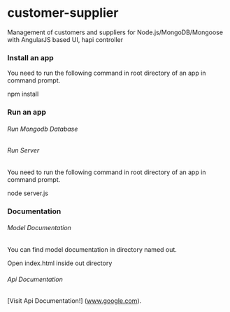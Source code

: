 customer-supplier
=================

Management of customers and suppliers for Node.js/MongoDB/Mongoose with AngularJS based UI, hapi controller

### Install an app

You need to run the following command in root directory of an app in command prompt.

npm install

### Run an app

###### *Run Mongodb Database*

###### *Run Server*

You need to run the following command in root directory of an app in command prompt.

node server.js

### Documentation

###### *Model Documentation*

You can find model documentation in directory named out.

Open index.html inside out directory

###### *Api Documentation*

[Visit Api Documentation!] (www.google.com).

